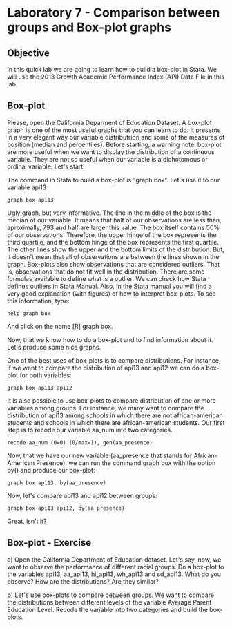 # Laboratory 7 - Comparison between groups and Box-plot graphs

## Objective
In this quick lab we are going to learn how to build a box-plot in Stata. We will use the 2013 Growth Academic Performance Index (API) Data File in this lab.

## Box-plot

Please, open the California Deparment of Education Dataset. A box-plot graph is one of the most useful graphs that you can learn to do. It presents in a very elegant way our variable distributrion and some of the measures of position (median and percentiles). Before starting, a warning note: box-plot are more useful when we want to display the distribution of a continuous variable. They are not so useful when our variable is a dichotomous or ordinal variable. Let's start!

The command in Stata to build a box-plot is "graph box". Let's use it to our variable api13

```
graph box api13
```

Ugly graph, but very informative. The line in the middle of the box is the median of our variable. It means that half of our observations are less than, aproximally, 793 and half are larger this value. The box itself contains 50%
of our observations. Therefore, the upper hinge of the box represents the third quartile, and the bottom hinge of the box represents the first quartile. The other lines show the upper and the bottom limits of the distribution. But, it doesn't mean that all of observations are between the lines shown in the graph. Box-plots also show observations that are considered outliers. That is, observations that do not fit well in the distribution. There are some formulas available to define what is a outlier. We can check how Stata defines outliers in Stata Manual. Also, in the Stata manual you will find a very good explanation (with figures) of how to interpret box-plots. To see this information, type:

```
help graph box 
```

And click on the name [R] graph box. 

Now, that we know how to do a box-plot and to find information about it. Let's
produce some nice graphs.

One of the best uses of box-plots is to compare distributions. For instance,
if we want to compare the distribution of api13 and api12 we can do a box-plot for 
both variables:

```
graph box api13 api12
```

It is also possible to use box-plots to compare distribution of one or more variables among groups. For instance, we many want to compare the distribution of api13 among schools in which there are not african-american students and schools in which there are african-american students. Our first step is to recode our variable aa_num into two categories. 

```
recode aa_num (0=0) (0/max=1), gen(aa_presence) 
```

Now, that we have our new variable (aa_presence that stands for African-American Presence), we can run the command graph box with the option by() and produce our box-plot:

```
graph box api13, by(aa_presence)
```

Now, let's compare api13 and api12 between groups:

```
graph box api13 api12, by(aa_presence)
```

Great, isn't it?

## Box-plot - Exercise

a) Open the California Department of Education dataset. Let's say, now, we want to observe the performance of different racial groups. Do a box-plot to the variables api13, aa_api13, hi_api13, wh_api13 and sd_api13. What do you observe? How are the distributions? Are they similar?

b) Let's use box-plots to compare between groups. We want to compare the distributions between different levels of the variable Average Parent Education Level.  Recode the variable into two categories and build the box-plots. 
